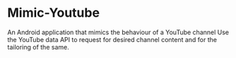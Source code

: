 # Mimic-Youtube
An Android application that mimics the behaviour of a YouTube channel 
Use the YouTube data API to request for desired channel content and for the tailoring of the same.
